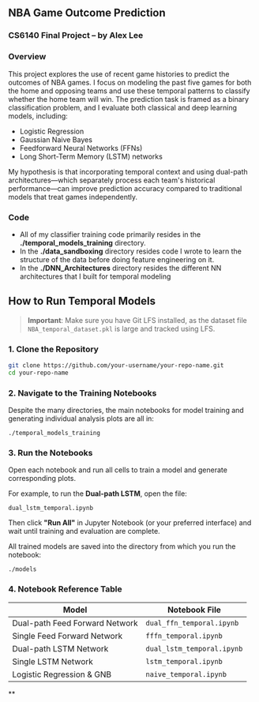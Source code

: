 ## NBA Game Outcome Prediction ##
### CS6140 Final Project – by Alex Lee ###

### Overview ###
This project explores the use of recent game histories to predict the outcomes of NBA games. I focus on modeling the past five games for both the home and opposing teams and use these temporal patterns to classify whether the home team will win.
The prediction task is framed as a binary classification problem, and I evaluate both classical and deep learning models, including:

- Logistic Regression
- Gaussian Naive Bayes
- Feedforward Neural Networks (FFNs)
- Long Short-Term Memory (LSTM) networks

My hypothesis is that incorporating temporal context and using dual-path architectures—which separately process each team's historical performance—can improve prediction accuracy compared to traditional models that treat games independently.

### Code ###
- All of my classifier training code primarily resides in the **./temporal_models_training** directory.
- In the **./data_sandboxing** directory resides code I wrote to learn the structure of the data before doing feature engineering on it. 
- In the **./DNN_Architectures** directory resides the different NN architectures that I built for temporal modeling

## How to Run Temporal Models

> **Important**: Make sure you have Git LFS installed, as the dataset file `NBA_temporal_dataset.pkl` is large and tracked using LFS.

### 1. Clone the Repository

```bash
git clone https://github.com/your-username/your-repo-name.git
cd your-repo-name
```

### 2. Navigate to the Training Notebooks

Despite the many directories, the main notebooks for model training and generating individual analysis plots are all in:

```
./temporal_models_training
```

### 3. Run the Notebooks

Open each notebook and run all cells to train a model and generate corresponding plots.

For example, to run the **Dual-path LSTM**, open the file:

```
dual_lstm_temporal.ipynb
```

Then click **"Run All"** in Jupyter Notebook (or your preferred interface) and wait until training and evaluation are complete.

All trained models are saved into the directory from which you run the notebook:

```
./models
```

### 4. Notebook Reference Table

| Model                            | Notebook File                  |
|----------------------------------|--------------------------------|
| Dual-path Feed Forward Network   | `dual_ffn_temporal.ipynb`     |
| Single Feed Forward Network      | `fffn_temporal.ipynb`         |
| Dual-path LSTM Network           | `dual_lstm_temporal.ipynb`    |
| Single LSTM Network              | `lstm_temporal.ipynb`         |
| Logistic Regression & GNB        | `naive_temporal.ipynb`        |
**
